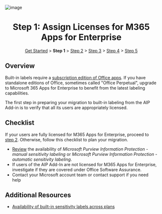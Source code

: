 ![image](https://user-images.githubusercontent.com/43501191/195147292-52236dc7-78bf-40b2-80a0-6c36d17b1ab7.png)

<h1 align="center">Step 1: Assign Licenses for M365 Apps for Enterprise</h1>

<p align="center">
<a href="../GetStarted">Get Started</a> > <b>Step 1</b> > <a href="../AIP2MIPStep2">Step 2</a>  > <a href="../AIP2MIPStep3">Step 3</a>  > <a href="../AIP2MIPStep4">Step 4</a> > <a href="../AIP2MIPStep5">Step 5</a>
</p>


## Overview
Built-in labels require a [subscription edition of Office apps](https://learn.microsoft.com/en-us/office365/servicedescriptions/office-applications-service-description/office-applications-service-description). If you have standalone editions of Office, sometimes called "Office Perpetual", upgrade to Microsoft 365 Apps for Enterprise to benefit from the latest labeling capabilities.

The first step in preparing your migration to built-in labeling from the AIP Add-in is to verify that all its users are appropriately licensed.

## Checklist
If your users are fully licensed for M365 Apps for Enterprise, proceed to [step 2](AIP2MIPStep2.md). Otherwise, follow this checklist to plan your migration.

- [Review](https://learn.microsoft.com/en-us/office365/servicedescriptions/office-applications-service-description/office-applications-service-description#feature-availability) the availability of *Microsoft Purview Information Protection - manual sensitivity labeling* or *Microsoft Purview Information Protection - automatic sensitivity labeling*.
- If users of the AIP Add-In are not licensed for M365 Apps for Enterprise, investigate if they are covered under Office Software Assurance.
- Contact your Microsoft account team or contact support if you need help

## Additional Resources

- [Availability of built-in sensitivity labels across plans](https://learn.microsoft.com/en-us/office365/servicedescriptions/office-applications-service-description/office-applications-service-description#feature-availability)
